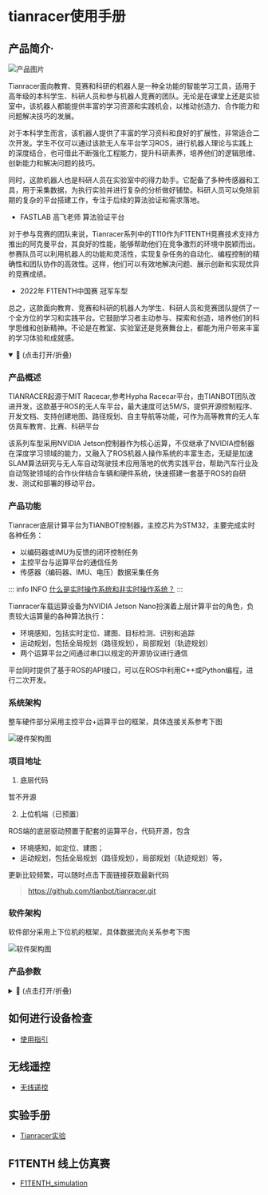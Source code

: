 # tianracer使用手册

## 产品简介·

![产品图片](https://static.tianbot.com/product/20220307/3575b35d4364b8b897570e4a2e62c4b1.png)

Tianracer面向教育、竞赛和科研的机器人是一种全功能的智能学习工具，适用于高年级的本科学生、科研人员和参与机器人竞赛的团队。无论是在课堂上还是实验室中，该机器人都能提供丰富的学习资源和实践机会，以推动创造力、合作能力和问题解决技巧的发展。

对于本科学生而言，该机器人提供了丰富的学习资料和良好的扩展性，非常适合二次开发。学生不仅可以通过该款无人车平台学习ROS，进行机器人理论与实践上的深度结合，也可借此不断强化工程能力，提升科研素养，培养他们的逻辑思维、创新能力和解决问题的技巧。

同时，这款机器人也是科研人员在实验室中的得力助手。它配备了多种传感器和工具，用于采集数据，为执行实验并进行复杂的分析做好铺垫。科研人员可以免除前期的复杂的平台搭建工作，专注于后续的算法验证和需求落地。

- FASTLAB 高飞老师 算法验证平台

对于参与竞赛的团队来说，Tianracer系列中的T110作为F1TENTH竞赛技术支持方推出的阿克曼平台，其良好的性能，能够帮助他们在竞争激烈的环境中脱颖而出。参赛队员可以利用机器人的功能和灵活性，实现复杂任务的自动化、编程控制的精确性和团队协作的高效性。这样，他们可以有效地解决问题、展示创新和实现优异的竞赛成绩。

- 2022年 F1TENTH中国赛 冠军车型

总之，这款面向教育、竞赛和科研的机器人为学生、科研人员和竞赛团队提供了一个全方位的学习和实践平台。它鼓励学习者主动参与、探索和创造，培养他们的科学思维和创新精神。不论是在教室、实验室还是竞赛舞台上，都能为用户带来丰富的学习体验和成就感。


<details open>

<summary>📖 (点击打开/折叠)</summary>

### 产品概述

TIANRACER起源于MIT Racecar,参考Hypha Racecar平台，由TIANBOT团队改进开发，这款基于ROS的无人车平台，最大速度可达5M/S，提供开源控制程序、开发文档、支持创建地图、路径规划、自主导航等功能，可作为高等教育的无人车仿真车教育、比赛、科研平台

该系列车型采用NVIDIA Jetson控制器作为核心运算，不仅继承了NVIDIA控制器在深度学习领域的能力，又融入了ROS机器人操作系统的丰富生态，无疑是加速SLAM算法研究与无人车自动驾驶技术应用落地的优秀实践平台，帮助汽车行业及自动驾驶领域的合作伙伴结合车辆和硬件系统，快速搭建一套基于ROS的自研发、测试和部署的移动平台。

### 产品功能

Tianracer底层计算平台为TIANBOT控制器，主控芯片为STM32，主要完成实时各种任务：
- 以编码器或IMU为反馈的闭环控制任务
- 主控平台与运算平台的通信任务
- 传感器（编码器、IMU、电压）数据采集任务

::: info INFO
[什么是实时操作系统和非实时操作系统？](https://www.cnblogs.com/bandaoyu/p/16752957.html)
:::

Tianracer车载运算设备为NVIDIA Jetson Nano扮演着上层计算平台的角色，负责较大运算量的各种算法执行：

- 环境感知，包括实时定位、建图、目标检测、识别和追踪
- 运动规划，包括全局规划（路径规划），局部规划（轨迹规划）
- 两个运算平台之间通过串口以规定的开源协议进行通信

平台同时提供了基于ROS的API接口，可以在ROS中利用C++或Python编程，进行二次开发。

### 系统架构

整车硬件部分采用主控平台+运算平台的框架，具体连接关系参考下图

![硬件架构图](https://tianbot-pic.oss-cn-beijing.aliyuncs.com/tianbot/202112211513183.jpg)

### 项目地址

1. 底层代码

暂不开源

2. 上位机端（已预置）

ROS端的底层驱动预置于配套的运算平台，代码开源，包含
- 环境感知，如定位、建图；
- 运动规划，包括全局规划（路径规划），局部规划（轨迹规划）等，

更新比较频繁，可以随时点击下面链接获取最新代码

> https://github.com/tianbot/tianracer.git



### 软件架构

软件部分采用上下位机的框架，具体数据流向关系参考下图

![软件架构图](https://tianbot-pic.oss-cn-beijing.aliyuncs.com/tianbot/202112211524663.png)

### 产品参数

<details>
<summary>📖 (点击打开/折叠)</summary>

|产品型号|Tianracer T105|Tianracer T108|Tianracer T110|
|:--:|:--:|:--:|:--:|
|产品展示|![](https://static.tianbot.com/product/20220307/9ab86c750bb5fb1b2c7ffe1374a155d7.png)|![产品展示](https://static.tianbot.com/product/20220316/0270c2851da25e9e8ab5b8c05a5d9faa.png) | ![](https://static.tianbot.com/product/20220307/3575b35d4364b8b897570e4a2e62c4b1.png)|
|产品尺寸| - | 608 x 327 x 213mm |380 x 210 x 195|
|产品净重| - | 7.1kg |<3.5kg|
|底盘结构| - | 阿克曼结构 |阿克曼结构|
|驱动方式| - | 单无感无刷电机全时四驱 |单无感无刷电机全时四驱|
|最大移动速度| - | 5m/s max, 0.1m/s min | 3.5m/s |
|底盘参数| - | 轴距：396mm， 轮距：270mm， 轮径：135mm | - |
|运行时间| - | 不小于2小时，以具体情况而定 |不小于2小时，以具体情况而定 |
|供电电池| - | 24V动力锂电池 | 5000mAh动力锂电池 |
|充电适配器| - | 25.2V 3A锂电适配器 | 2s-4s平衡充 |
|是否防水防尘| - | 防水、防尘 | 不防水、不防尘 | 
| | | 运算平台 | |
|运算平台| - | Jeston Xavier NX | Jeston Nano 4G |
| | | 控制平台 | |
|主控芯片| - | STM32F407VET6 |STM32F407VET6|
|输入电压| - | 5V |5V |
|接口| - | DBUS、UART、PWM | DBUS、UART、PWM|
| |  | 传感器 | |
|激光雷达| - | 傲视 Osight IE102-H | 思岚 Rpliadr A1  / 锐驰 richbeam Lakibeam1 |
|深度相机| - | Intel Realsense D455 | 单目USB摄像头 |
|IMU| - | 6轴MPU6050 | 6轴MPU6050 | 

</details>

</details>

## 如何进行设备检查

- [使用指引](/manual/tianracer/guide/)


## 无线遥控

- [无线遥控](/manual/tianracer/guide/#无线遥控)

## 实验手册

- [Tianracer实验](/manual/tianracer/experiment/)

## F1TENTH 线上仿真赛

- [F1TENTH_simulation](/competition/f1tenth_online/)
